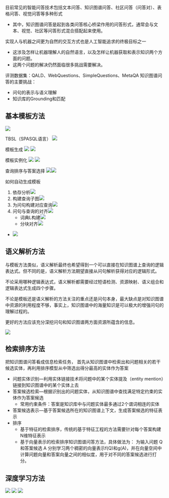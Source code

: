 目前常见的智能问答技术包括文本问答、知识图谱问答、社区问答（问答对）、表格问答、视觉问答等多种形式

- 其中，知识图谱问答是起到各类问答核心桥梁作用的问答形式，通常会与文本、视觉、社区等问答形式混合搭配起来使用。

实现人与机器之间更为自然的交互方式也是人工智能追求的终极目标之一

- 这涉及怎样让机器理解人的自然语言，以及怎样让机器获取和表示知识两个方面的问题。
- 这两个问题的解决仍然面临很多挑战需要解决。


评测数据集：QALD、WebQuestions、SimpleQuestions、MetaQA
知识图谱问答的主要挑战：
- 问句的表示与语义理解
- 知识库的Grounding和匹配

## 基本模板方法
![](image/1719491753270.png)

TBSL（SPASQL语言）
![](image/1719491789930.png)

模板生成
![](image/afa4c4431b26c7cb474dc1c2aaf2075d.png)
![](image/4d0cd37c2731e74e1c46e4338549f218.png)

模板实例化
![](image/0f995caa6b0bcf2e087e599af905e650.png)
![](image/2e8533d06eb66fc532dbf7d94e1e9136.png)

查询排序与答案选择
![](image/5a653d759aa2d8a1f539c0279cbff1e3.png)![](image/f0326397da88dcf50e1dbfa6d9efc2e8.png)


如何自动生成模板
1. 依存分析![](image/1719493406400.png)
2. 构建查询子图![](image/1719493469070.png)
3. 为问句构建对应查询![](image/1719493522829.png)
4. 问句与查询的对齐![](image/1719493555376.png)
	- 词典L构建![](image/2751d93cabbe655ea22bac3b1fab8377.png)
	- 分块对齐![](image/407693dd81474c8b8cb94361047acbf3.png)
- ![](image/4b5554a38f4de19e40f4d68424e216db.png)

## 语义解析方法

与模板方法类似，语义解析最终也希望得到一个可以直接在知识图谱上查询的逻辑表达式。但不同的是，语义解析方法期望直接从问句解析获得对应的逻辑形式。

不论采用哪种逻辑表达式，语义解析都需要经过短语检测、资源映射、语义组合和逻辑表达式生成四个步骤。

不论是模板还是语义解析的方法关注的重点还是问句本身，最大缺点是对知识图谱中资源的利用程度不够，事实上，知识图谱中的海量知识是可以极大的增强问句的理解过程的。

更好的方法应该充分深挖问句和知识图谱两方面资源所蕴含的信息。

![](image/7c8da9754d79ea2392f3be52a0e2081c.png)

## 检索排序方法
把知识图谱问答看成信息检索任务， 首先从知识图谱中检索出和问题相关的若干候选实体，再利用排序模型从中筛选出得分最高的实体作为答案


- 问题实体识别—利用实体链接技术将问题中的某个实体提及（entity mention）链接到知识图谱中的某个实体上去
- 答案候选检索—根据识别出的问题实体，从知识图谱中查找满足特定约束的实体作为答案候选
	- 常用约束条件：答案是知识库中与问题实体最多通过2个谓词相连的实体
- 答案候选表示—基于答案候选所在的知识图谱上下文，生成答案候选的特征表示
- 排序
	- 基于特征的检索排序，传统的基于特征工程的方法需要针对每个答案构建N维特征表示
	- 基于向量表示的检索排序知识图谱问答方法，具体做法为：  为输入问题 Q 和答案候选 A 分别学习两个稠密的向量表示f(Q)和g(A)，并在向量空间中计算问题向量和答案向量之间的相似度，用于对不同的答案候选进行打分。

## 深度学习方法

![](image/8fc046ebcac1681249e5d53725eb1b39.png)
![](image/e4281bd86013bfa25115157b70d86767.png)
![](image/d5cf5bcf5d28dff41e4784da15be2464.png)
